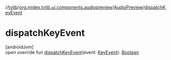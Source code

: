 //[tvlib](../../../index.md)/[org.mjdev.tvlib.ui.components.audiopreview](../index.md)/[AudioPreview](index.md)/[dispatchKeyEvent](dispatch-key-event.md)

# dispatchKeyEvent

[androidJvm]\
open override fun [dispatchKeyEvent](dispatch-key-event.md)(event: [KeyEvent](https://developer.android.com/reference/kotlin/android/view/KeyEvent.html)): [Boolean](https://kotlinlang.org/api/latest/jvm/stdlib/kotlin/-boolean/index.html)
